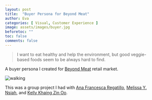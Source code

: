 ```yaml
---
layout: post
title:  "Buyer Persona for Beyond Meat"
author: Eva
categories: [ Visual, Customer Experience ]
image: assets/images/buyer.jpg
beforetoc: ""
toc: false
comments: false
---
```

> I want to eat healthy and help the environment, but good veggie-based foods seem to be always hard to find.

A buyer persona I created for <a target="_blank"  href="https://www.beyondmeat.com/">Beyond Meat</a> retail market.

![walking]({{site.baseurl}}/assets/images/Persona.PNG)

This was a group project I had with <a target="_blank" href="https://www.linkedin.com/in/afregatillo/">Ana Francesca Regatillo</a>, <a target="_blank" href="https://www.linkedin.com/in/melissa-nsiah/">Melissa Y. Nsiah</a>, and <a target="_blank" href="https://www.linkedin.com/in/kellykhaingzin/">Kelly Khaing Zin Oo<a>.
